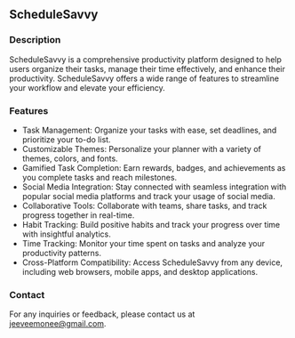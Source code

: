 ## ScheduleSavvy

### Description

ScheduleSavvy is a comprehensive productivity platform designed to help users organize their tasks, manage their time effectively, and enhance their productivity. ScheduleSavvy offers a wide range of features to streamline your workflow and elevate your efficiency.

### Features

- Task Management: Organize your tasks with ease, set deadlines, and prioritize your to-do list.
- Customizable Themes: Personalize your planner with a variety of themes, colors, and fonts.
- Gamified Task Completion: Earn rewards, badges, and achievements as you complete tasks and reach milestones.
- Social Media Integration: Stay connected with seamless integration with popular social media platforms and track your usage of social media.
- Collaborative Tools: Collaborate with teams, share tasks, and track progress together in real-time.
- Habit Tracking: Build positive habits and track your progress over time with insightful analytics.
- Time Tracking: Monitor your time spent on tasks and analyze your productivity patterns.
- Cross-Platform Compatibility: Access ScheduleSavvy from any device, including web browsers, mobile apps, and desktop applications.

### Contact

For any inquiries or feedback, please contact us at jeeveemonee@gmail.com.

